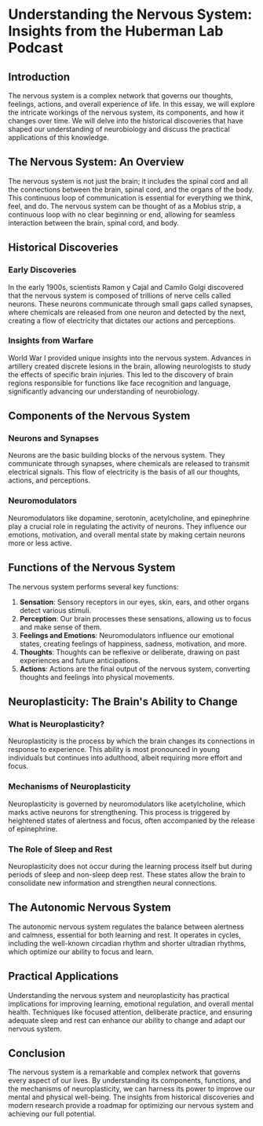 # Understanding the Nervous System: Insights from the Huberman Lab Podcast

## Introduction

The nervous system is a complex network that governs our thoughts, feelings, actions, and overall experience of life. In this essay, we will explore the intricate workings of the nervous system, its components, and how it changes over time. We will delve into the historical discoveries that have shaped our understanding of neurobiology and discuss the practical applications of this knowledge.

## The Nervous System: An Overview

The nervous system is not just the brain; it includes the spinal cord and all the connections between the brain, spinal cord, and the organs of the body. This continuous loop of communication is essential for everything we think, feel, and do. The nervous system can be thought of as a Mobius strip, a continuous loop with no clear beginning or end, allowing for seamless interaction between the brain, spinal cord, and body.

## Historical Discoveries

### Early Discoveries

In the early 1900s, scientists Ramon y Cajal and Camilo Golgi discovered that the nervous system is composed of trillions of nerve cells called neurons. These neurons communicate through small gaps called synapses, where chemicals are released from one neuron and detected by the next, creating a flow of electricity that dictates our actions and perceptions.

### Insights from Warfare

World War I provided unique insights into the nervous system. Advances in artillery created discrete lesions in the brain, allowing neurologists to study the effects of specific brain injuries. This led to the discovery of brain regions responsible for functions like face recognition and language, significantly advancing our understanding of neurobiology.

## Components of the Nervous System

### Neurons and Synapses

Neurons are the basic building blocks of the nervous system. They communicate through synapses, where chemicals are released to transmit electrical signals. This flow of electricity is the basis of all our thoughts, actions, and perceptions.

### Neuromodulators

Neuromodulators like dopamine, serotonin, acetylcholine, and epinephrine play a crucial role in regulating the activity of neurons. They influence our emotions, motivation, and overall mental state by making certain neurons more or less active.

## Functions of the Nervous System

The nervous system performs several key functions:

1. **Sensation**: Sensory receptors in our eyes, skin, ears, and other organs detect various stimuli.
2. **Perception**: Our brain processes these sensations, allowing us to focus and make sense of them.
3. **Feelings and Emotions**: Neuromodulators influence our emotional states, creating feelings of happiness, sadness, motivation, and more.
4. **Thoughts**: Thoughts can be reflexive or deliberate, drawing on past experiences and future anticipations.
5. **Actions**: Actions are the final output of the nervous system, converting thoughts and feelings into physical movements.

## Neuroplasticity: The Brain's Ability to Change

### What is Neuroplasticity?

Neuroplasticity is the process by which the brain changes its connections in response to experience. This ability is most pronounced in young individuals but continues into adulthood, albeit requiring more effort and focus.

### Mechanisms of Neuroplasticity

Neuroplasticity is governed by neuromodulators like acetylcholine, which marks active neurons for strengthening. This process is triggered by heightened states of alertness and focus, often accompanied by the release of epinephrine.

### The Role of Sleep and Rest

Neuroplasticity does not occur during the learning process itself but during periods of sleep and non-sleep deep rest. These states allow the brain to consolidate new information and strengthen neural connections.

## The Autonomic Nervous System

The autonomic nervous system regulates the balance between alertness and calmness, essential for both learning and rest. It operates in cycles, including the well-known circadian rhythm and shorter ultradian rhythms, which optimize our ability to focus and learn.

## Practical Applications

Understanding the nervous system and neuroplasticity has practical implications for improving learning, emotional regulation, and overall mental health. Techniques like focused attention, deliberate practice, and ensuring adequate sleep and rest can enhance our ability to change and adapt our nervous system.

## Conclusion

The nervous system is a remarkable and complex network that governs every aspect of our lives. By understanding its components, functions, and the mechanisms of neuroplasticity, we can harness its power to improve our mental and physical well-being. The insights from historical discoveries and modern research provide a roadmap for optimizing our nervous system and achieving our full potential.